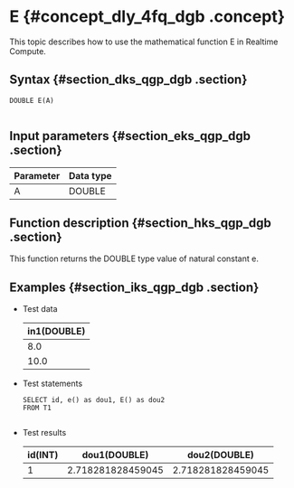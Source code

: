 # E {#concept_dly_4fq_dgb .concept}

This topic describes how to use the mathematical function E in Realtime Compute.

## Syntax {#section_dks_qgp_dgb .section}

```
DOUBLE E(A)
			
```

## Input parameters {#section_eks_qgp_dgb .section}

|Parameter|Data type|
|---------|---------|
|A|DOUBLE|

## Function description {#section_hks_qgp_dgb .section}

This function returns the DOUBLE type value of natural constant e.

## Examples {#section_iks_qgp_dgb .section}

-   Test data

    |in1\(DOUBLE\)|
    |-------------|
    |8.0|
    |10.0|

-   Test statements

    ```
    SELECT id, e() as dou1, E() as dou2
    FROM T1
    					
    ```

-   Test results

    |id\(INT\)|dou1\(DOUBLE\)|dou2\(DOUBLE\)|
    |---------|--------------|--------------|
    |1|2.718281828459045|2.718281828459045|


